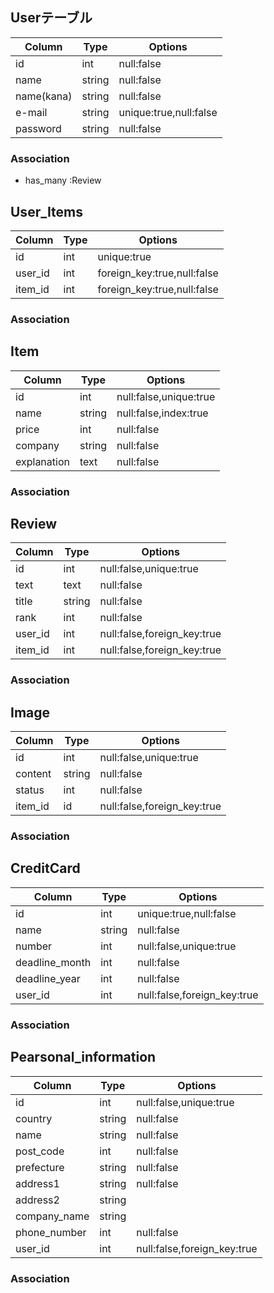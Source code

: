 ## Userテーブル
|Column|Type|Options|
|------|----|-------|
|id|int|null:false|
|name|string|null:false|
|name(kana)|string|null:false|
|e-mail|string|unique:true,null:false|
|password|string|null:false|
### Association
- has_many :Review


## User_Items
|Column|Type|Options|
|------|----|-------|
|id|int|unique:true|
|user_id|int|foreign_key:true,null:false|
|item_id|int|foreign_key:true,null:false|
### Association

## Item
|Column|Type|Options|
|------|----|-------|
|id|int|null:false,unique:true|
|name|string|null:false,index:true|
|price|int|null:false|
|company|string|null:false|
|explanation|text|null:false|
### Association

## Review
|Column|Type|Options|
|------|----|-------|
|id|int|null:false,unique:true|
|text|text|null:false|
|title|string|null:false|
|rank|int|null:false|
|user_id|int|null:false,foreign_key:true|
|item_id|int|null:false,foreign_key:true|
### Association

## Image
|Column|Type|Options|
|------|----|-------|
|id|int|null:false,unique:true|
|content|string|null:false|
|status|int|null:false|
|item_id|id|null:false,foreign_key:true|
### Association

## CreditCard
|Column|Type|Options|
|------|----|-------|
|id|int|unique:true,null:false|
|name|string|null:false|
|number|int|null:false,unique:true|
|deadline_month|int|null:false|
|deadline_year|int|null:false|
|user_id|int|null:false,foreign_key:true|
### Association

## Pearsonal_information
|Column|Type|Options|
|------|----|-------|
|id|int|null:false,unique:true|
|country|string|null:false|
|name|string|null:false|
|post_code|int|null:false|
|prefecture|string|null:false|
|address1|string|null:false|
|address2|string||
|company_name|string||
|phone_number|int|null:false|
|user_id|int|null:false,foreign_key:true|
### Association

